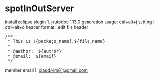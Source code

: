 # spotInOutServer


install eclipse plugin 
	1. jautodoc 1.13.0
		generation usage: ctrl+alt+j
		setting : ctrl+alt+o
		header format : edit file header
<pre>
/**
 * This is ${package_name}.${file_name}
 *
 * @author:  ${author}
 * @email:  ${email}
 */
</pre>
		
member email
	1. claud.kim81@gmail.com